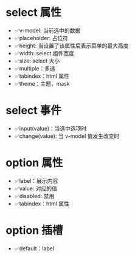 # select 属性

- ✅v-model: 当前选中的数据
- ✅placeholder: 占位符
- ✅height: 当设置了该属性后表示菜单的最大高度
- ✅width: select 组件宽度
- ✅size: select 大小
- ✅multiple：多选
- ✅tabindex：html 属性
- ✅theme：主题，mask

# select 事件

- ✅input(value)：当选中选项时
- ✅change(value): 当 v-model 值发生改变时

# option 属性

- ✅label：展示内容
- ✅value: 对应的值
- ✅disabled: 禁用
- ✅tabindex：html 属性

# option 插槽

- ✅default：label
